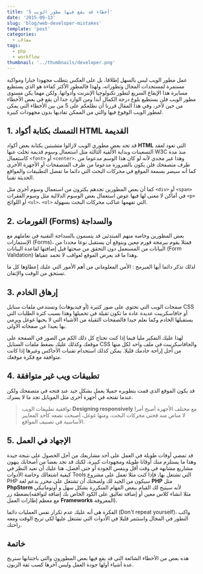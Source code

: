 ```yaml
---
title: '5 أخطاء قد يقع فيها مطور الويب'
date: '2015-09-13'
slug: 'blog/web-developer-mistakes'
template: 'post'
categories:
  - مقالات
tags:
  - php
  - workflow
thumbnail: '../thumbnails/developer.png'
---
```


عمل مطور الويب ليس بالسهل إطلاقا، بل على العكس يتطلب مجهودا جبارا ومواكبة مستمرة لمستجدات المجال وتطوراته، ولهذا فالمطور الأكثر كفاءة هو الذي يستطيع مسايرة هذا الإيقاع السريع لتطور تكنولوجيا الإنترنت وأدواتها. ولكن مهما يكن مستوى مطور الويب فلن يستطيع بلوغ درجة الكمال أبدا ومن الوارد جدا أن يقع في بعض الأخطاء من حين لآخر، وفي هذا المقال قررنا أن نطلعكم على 5 من بين الأخطاء التي يمكن لمطور الويب الوقوع فيها والتي من الممكن تفاديها بدون مجهودات كبيرة.

## 1. التمسك بكتابة أكواد HTML القديمة

قد تجد بعض مطوري الويب لازالوا متشبتين بكتابة بعض أكواد **HTML** التي تعود لعقد التسعينات وبداية الألفية الثالثة مثل استعمال وسوم قديمة تخلت عنها W3C منذ مدة كاستعمال `<font>` أو `<center>`، وهذا غير مجدي لأنه لو كان هذا الوسم مدعوما من طرف متصفحك فلن يكون بالضرورة مدعوما من طرف المتصفحات أو الأجهزة الأخرى كما أنه سيضر بسمعة الموقع في محركات البحث التي دائما ما تفضل التطبيقات والمواقع الحديثة تقنيا.

كما أن بعض المطورين تجدهم يكثرون من استعمال وسوم أخرى مثل `<div>` أو `<span>` في أماكن لا معنى لها فيها عوض استعمال بعض الوسوم الدلالية مثل وسوم الفقرات `<p>` أو اللوائح `<ul>`، `<ol>` التي تفهمها عناكب محركات البحث بسهولة.

## 2. الفورمات (Forms) والسداجة

بعض المطورين وخاصة منهم المبتدئين قد يتسمون بالسداجة التقنية في تعاملهم مع الإستمارات (Forms)، فمثلا يقوم ببرمجة فورم معين ويتوقع أن يستقبل نوعا محددا من البيانات من المستعمل دون التحقق من صحتها قبل إضافتها لقاعدة البيانات (Form Validation) وهذا ما قد يعرض الموقع لعواقب لا تحمد عقباها.

لذلك تذكر دائما أيها المبرمج : الأمن المعلوماتي من أهم الأمور التي عليك إعطاؤها كل ما تستحق من الوقت والإتقان.

## 3. إرهاق الخادم

صفحات الويب التي تحتوي على صور كثيرة (أو فيديوهات) وتستدعي ملفات ستايل CSS أو جافاسكريبت عديدة عادة ما تكون ثقيلة في تحميلها وهذا بسبب كثرة الطلبات التي يستقبلها الخادم وكما نعلم جيدا فالصفحات الثقيلة من الأشياء التي لا يحبها غوغل ويرمي بها بعيدا عن صفحاته الأولى.

لهذا عليك التفكير مليا فيما إذا كنت تحتاج كل ذلك الكم من الصور في الصفحة على موقعك وكذلك عليك بضغط ملفات الستايل CSS والجافاسكريبت في ملف واحد لكل منها من أجل إراحة خادمك قليلا. يمكن كذلك استخدام تقنيات الأجاكس وغيرها إذا كانت متوافقة مع فكرة موقعك.

## 4. تطبيقات ويب غير متوافقة

قد يكون الموقع الذي قمت بتطويره جميلا يعمل بشكل جيد عند فتحه في متصفحك ولكن عندما تفتحه في أجهزة أخرى مثل الموبايل تجد ما لا يسرك.

> توافقية تطبيقات الويب **Designing responsively** مع مختلف الأجهزة أصبح أمرا لا مناص منه فحتى محركات البحث، ومنها غوغل، أصبحت تضعه كأحد المعايير الأساسية في تصنيف المواقع.

## 5. الإجهاد في العمل

قد تمضي أوقات طويلة في العمل على أحد مشاريعك من أجل الحصول على نتيجة جيدة وهذا ما يستلزم منك أوقاتا طويلة ومجهودات كبيرة، لكنك قد تجد بعضا من أصحابك ينهون مشاريع مشابهة في وقت أقل وبنفس الجودة أو حتى أفضل، هنا عليك أن تعيد النظر في كيفية اشتغالك وخاصة الأدوات Tools التي تشتغل بها، فإذا كنت مثلا تعمل على مشروع PHP سيكون من الجيد لك ولصحتك أن تشتغل على محرر يدعم لغة **PHP** مثل **PhpStorm** لأنه سيتيح لك القيام ببعض المهام المتكررة بشكل سهل و أوتوماتيكي بضغطة زر(مثلا انشاء كلاس معين أو إضافة تعاليق على الكود الخاص بك إضافة لتوافقه مع معظم إطارات العمل **Frameworks** المعروفة).

الفكرة هي أنه عليك عدم تكرار نفس العمليات دائما (Don't repeat yourself)، واكب التطور في المجال واستثمر قليلا في الأدوات التي تشتغل عليها لكي تربح الوقت ومعه راحتك.

## خاتمة

هذه بعض من الأخطاء الشائعة التي قد يقع فيها بعض المطورون والتي باجتنابها سنربح عدة أشياء أولها جودة العمل وليس آخرها كسب ثقة الزبون.
